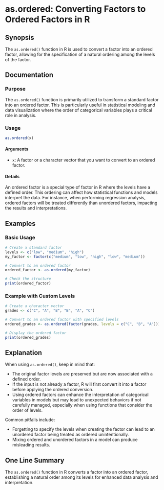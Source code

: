 <!--
Meta Description: # as.ordered: Converting Factors to Ordered Factors in R ## Synopsis The `as.ordered()` function in R is used to convert a factor into an ordered fact...
Meta Keywords: ordered, factor, levels, factors, convert
-->

# as.ordered: Converting Factors to Ordered Factors in R

## Synopsis
The `as.ordered()` function in R is used to convert a factor into an ordered factor, allowing for the specification of a natural ordering among the levels of the factor.

## Documentation

### Purpose
The `as.ordered()` function is primarily utilized to transform a standard factor into an ordered factor. This is particularly useful in statistical modeling and data visualization where the order of categorical variables plays a critical role in analysis.

### Usage
```R
as.ordered(x)
```

#### Arguments
- `x`: A factor or a character vector that you want to convert to an ordered factor.

#### Details
An ordered factor is a special type of factor in R where the levels have a defined order. This ordering can affect how statistical functions and models interpret the data. For instance, when performing regression analysis, ordered factors will be treated differently than unordered factors, impacting the results and interpretations.

## Examples

### Basic Usage
```R
# Create a standard factor
levels <- c("low", "medium", "high")
my_factor <- factor(c("medium", "low", "high", "low", "medium"))

# Convert to an ordered factor
ordered_factor <- as.ordered(my_factor)

# Check the structure
print(ordered_factor)
```

### Example with Custom Levels
```R
# Create a character vector
grades <- c("C", "A", "B", "B", "A", "C")

# Convert to an ordered factor with specified levels
ordered_grades <- as.ordered(factor(grades, levels = c("C", "B", "A")))

# Display the ordered factor
print(ordered_grades)
```

## Explanation
When using `as.ordered()`, keep in mind that:
- The original factor levels are preserved but are now associated with a defined order.
- If the input is not already a factor, R will first convert it into a factor before applying the ordered conversion.
- Using ordered factors can enhance the interpretation of categorical variables in models but may lead to unexpected behaviors if not carefully managed, especially when using functions that consider the order of levels.

Common pitfalls include:
- Forgetting to specify the levels when creating the factor can lead to an unordered factor being treated as ordered unintentionally.
- Mixing ordered and unordered factors in a model can produce misleading results.

## One Line Summary
The `as.ordered()` function in R converts a factor into an ordered factor, establishing a natural order among its levels for enhanced data analysis and interpretation.